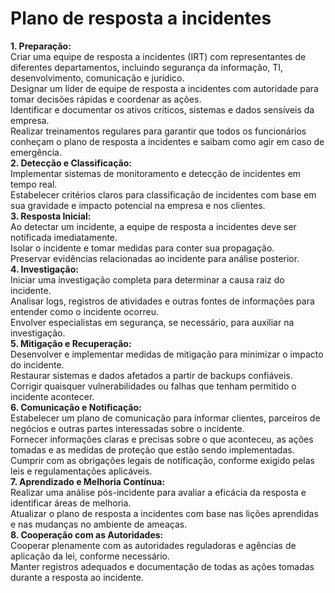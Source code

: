 # Plano de resposta a incidentes  
**1. Preparação:**  
Criar uma equipe de resposta a incidentes (IRT) com representantes de diferentes departamentos, incluindo segurança da informação, TI, desenvolvimento, comunicação e jurídico.  
Designar um líder de equipe de resposta a incidentes com autoridade para tomar decisões rápidas e coordenar as ações.  
Identificar e documentar os ativos críticos, sistemas e dados sensíveis da empresa.  
Realizar treinamentos regulares para garantir que todos os funcionários conheçam o plano de resposta a incidentes e saibam como agir em caso de emergência.  
**2. Detecção e Classificação:**  
Implementar sistemas de monitoramento e detecção de incidentes em tempo real.  
Estabelecer critérios claros para classificação de incidentes com base em sua gravidade e impacto potencial na empresa e nos clientes.  
**3. Resposta Inicial:**  
Ao detectar um incidente, a equipe de resposta a incidentes deve ser notificada imediatamente.  
Isolar o incidente e tomar medidas para conter sua propagação.  
Preservar evidências relacionadas ao incidente para análise posterior.  
**4. Investigação:**  
Iniciar uma investigação completa para determinar a causa raiz do incidente.  
Analisar logs, registros de atividades e outras fontes de informações para entender como o incidente ocorreu.  
Envolver especialistas em segurança, se necessário, para auxiliar na investigação.  
**5. Mitigação e Recuperação:**  
Desenvolver e implementar medidas de mitigação para minimizar o impacto do incidente.  
Restaurar sistemas e dados afetados a partir de backups confiáveis.  
Corrigir quaisquer vulnerabilidades ou falhas que tenham permitido o incidente acontecer.  
**6. Comunicação e Notificação:**  
Estabelecer um plano de comunicação para informar clientes, parceiros de negócios e outras partes interessadas sobre o incidente.  
Fornecer informações claras e precisas sobre o que aconteceu, as ações tomadas e as medidas de proteção que estão sendo implementadas.  
Cumprir com as obrigações legais de notificação, conforme exigido pelas leis e regulamentações aplicáveis.  
**7. Aprendizado e Melhoria Contínua:**  
Realizar uma análise pós-incidente para avaliar a eficácia da resposta e identificar áreas de melhoria.  
Atualizar o plano de resposta a incidentes com base nas lições aprendidas e nas mudanças no ambiente de ameaças.  
**8. Cooperação com as Autoridades:**  
Cooperar plenamente com as autoridades reguladoras e agências de aplicação da lei, conforme necessário.  
Manter registros adequados e documentação de todas as ações tomadas durante a resposta ao incidente.  

